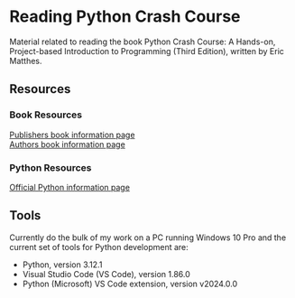 # Reading Python Crash Course

Material related to reading the book Python Crash Course: A Hands-on, Project-based Introduction to Programming (Third Edition), written by Eric Matthes.

## Resources

### Book Resources

[Publishers book information page](https://nostarch.com/python-crash-course-3rd-edition)  
[Authors book information page](https://ehmatthes.github.io/pcc_3e/)  

### Python Resources

[Official Python information page](https://www.python.org/)  

## Tools

Currently do the bulk of my work on a PC running Windows 10 Pro and the current set of tools for Python development are:

- Python, version 3.12.1
- Visual Studio Code (VS Code), version 1.86.0
- Python (Microsoft) VS Code extension, version  v2024.0.0
